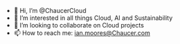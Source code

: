 - 👋 Hi, I’m @ChaucerCloud
- 👀 I’m interested in all things Cloud, AI and Sustainability
- 💞️ I’m looking to collaborate on Cloud projects
- 📫 How to reach me: ian.moores@Chaucer.com

<!---
ChaucerCloud/ChaucerCloud is a ✨ special ✨ repository because its `README.md` (this file) appears on your GitHub profile.
You can click the Preview link to take a look at your changes.
--->
